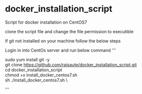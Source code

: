 # docker_installation_script
Script for docker installation on CentOS7

clone the script file and change the file permission to executible

If git not installed on your machine follow the below steps

Login in into CentOs server and run below command
'''

sudo yum install git -y \
git clone https://github.com/rajsaute/docker_installation_script.git \
cd docker_installation_script\
chmod +x install_docker_centos7.sh \
sh ./install_docker_centos7.sh \

'''
